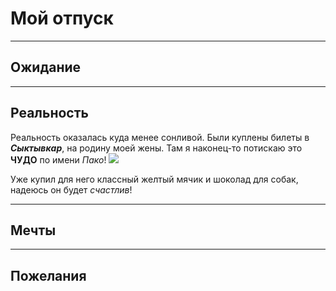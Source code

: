 # Мой отпуск
---
## Ожидание


---
## Реальность
Реальность оказалась куда менее сонливой. Были куплены билеты в __*Сыктывкар*__, на родину моей жены. Там я наконец-то потискаю это **ЧУДО** по имени *Пако*! ![](Pako.jpg)

Уже купил для него классный желтый мячик и шоколад для собак, надеюсь он будет *счастлив*!

---
## Мечты


---
## Пожелания